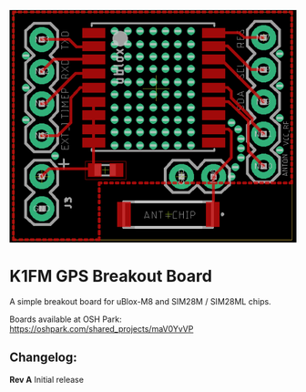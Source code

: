 ![](K1FM-GPS-Breakout-Board-brd.png)

# K1FM GPS Breakout Board

A simple breakout board for uBlox-M8 and SIM28M / SIM28ML chips.

Boards available at OSH Park: https://oshpark.com/shared_projects/maV0YvVP

## Changelog:

**Rev A**
Initial release
